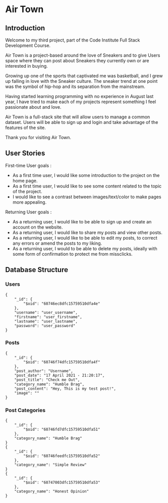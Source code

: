 # Air Town

## Introduction

Welcome to my third project, part of the Code Institute Full Stack Development Course.

Air Town is a project-based around the love of Sneakers and to give Users space where they can post about Sneakers they currently own or are interested in buying.

Growing up one of the sports that captivated me was basketball, and I grew up falling in love with the Sneaker culture. The sneaker trend at one point was the symbol of hip-hop and its separation from the mainstream.

Having started learning programming with no experience in August last year, I have tried to make each of my projects represent something I feel passionate about and love.

Air Town is a full-stack site that will allow users to manage a common dataset. Users will be able to sign up and login and take advantage of the features of the site.

Thank you for visiting Air Town.


## User Stories

First-time User goals :

- As a first time user, I would like some introduction to the project on the home page.
- As a first time user, I would like to see some content related to the topic of the project.
- I would like to see a contrast between images/text/color to make pages more appealing.

Returning User goals :
- As a returning user, I would like to be able to sign up and create an account on the website.
- As a returning user, I would like to share my posts and view other posts.
- As a returning user, I would like to be able to edit my posts, to correct any errors or amend the posts to my liking.
- As a returning user, I would to be able to delete my posts, ideally with some form of confirmation to protect me from missclicks.

## Database Structure

### Users
```
{
    "_id": {
        "$oid": "60746ec8dfc15759510dfa4e"
    },
    "username": "user_username",
    "firstname": "user_firstname",
    "lastname": "user_lastname",
    "password": "user_password"
}
```

### Posts
```
{
    "_id": {
        "$oid": "60746f74dfc15759510dfa4f"
    },
    "post_author": "Username",
    "post_date": "17 April 2021 - 21:20:17",
    "post_title": "Check me Out",
    "category_name": "Humble Brag",
    "post_content": "Hey, This is my test post!",
    "image": ""
}
```

### Post Categories
```
{
    "_id": {
        "$oid": "60746fd7dfc15759510dfa51"
    },
    "category_name": "Humble Brag"
}
{
    "_id": {
        "$oid": "60746feedfc15759510dfa52"
    },
    "category_name": "Simple Review"
}
{
    "_id": {
        "$oid": "60747003dfc15759510dfa53"
    },
    "category_name": "Honest Opinion"
}
```